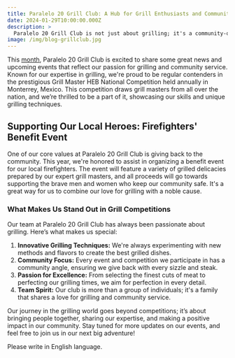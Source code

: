 ```yaml
---
title: Paralelo 20 Grill Club: A Hub for Grill Enthusiasts and Community Support
date: 2024-01-29T10:00:00.000Z
description: >
  Paralelo 20 Grill Club is not just about grilling; it's a community-oriented hub where grill masters and enthusiasts come together for a cause. Regular participants in the Grill Master HEB National Competition in Monterrey, Mexico, we also dedicate our skills to supporting local firefighters through benefit events.
image: /img/blog-grillclub.jpg
---
```


This [month](/events), Paralelo 20 Grill Club is excited to share some great news and upcoming events that reflect our passion for grilling and community service. Known for our expertise in grilling, we're proud to be regular contenders in the prestigious Grill Master HEB National Competition held annually in Monterrey, Mexico. This competition draws grill masters from all over the nation, and we’re thrilled to be a part of it, showcasing our skills and unique grilling techniques.

## Supporting Our Local Heroes: Firefighters' Benefit Event

One of our core values at Paralelo 20 Grill Club is giving back to the community. This year, we're honored to assist in organizing a benefit event for our local firefighters. The event will feature a variety of grilled delicacies prepared by our expert grill masters, and all proceeds will go towards supporting the brave men and women who keep our community safe. It's a great way for us to combine our love for grilling with a noble cause.

### What Makes Us Stand Out in Grill Competitions

Our team at Paralelo 20 Grill Club has always been passionate about grilling. Here’s what makes us special:

1. **Innovative Grilling Techniques:** We're always experimenting with new methods and flavors to create the best grilled dishes.
2. **Community Focus:** Every event and competition we participate in has a community angle, ensuring we give back with every sizzle and steak.
3. **Passion for Excellence:** From selecting the finest cuts of meat to perfecting our grilling times, we aim for perfection in every detail.
4. **Team Spirit:** Our club is more than a group of individuals; it's a family that shares a love for grilling and community service.

Our journey in the grilling world goes beyond competitions; it’s about bringing people together, sharing our expertise, and making a positive impact in our community. Stay tuned for more updates on our events, and feel free to join us in our next big adventure!

Please write in English language.

